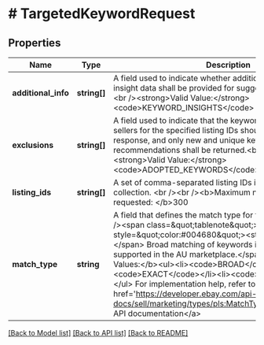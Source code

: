 # # TargetedKeywordRequest

## Properties

Name | Type | Description | Notes
------------ | ------------- | ------------- | -------------
**additional_info** | **string[]** | A field used to indicate whether additional information and insight data shall be provided for suggested keywords.&lt;br /&gt;&lt;br /&gt;&lt;strong&gt;Valid Value:&lt;/strong&gt; &lt;code&gt;KEYWORD_INSIGHTS&lt;/code&gt; | [optional]
**exclusions** | **string[]** | A field used to indicate that the keywords already selected by sellers for the specified listing IDs should be filtered out of the response, and only new and unique keyword recommendations shall be returned.&lt;br /&gt;&lt;br /&gt;&lt;strong&gt;Valid Value:&lt;/strong&gt; &lt;code&gt;ADOPTED_KEYWORDS&lt;/code&gt; | [optional]
**listing_ids** | **string[]** | A set of comma-separated listing IDs in the paginated collection. &lt;br /&gt;&lt;br /&gt;&lt;b&gt;Maximum number of listings requested: &lt;/b&gt;300 | [optional]
**match_type** | **string** | A field that defines the match type for the keyword.&lt;br /&gt;&lt;br /&gt;&lt;span class&#x3D;\&quot;tablenote\&quot;&gt;&lt;span style&#x3D;\&quot;color:#004680\&quot;&gt;&lt;strong&gt;Note:&lt;/strong&gt;&lt;/span&gt; Broad matching of keywords is currently only supported in the AU marketplace.&lt;/span&gt;&lt;br /&gt;&lt;b&gt;Valid Values:&lt;/b&gt;&lt;ul&gt;&lt;li&gt;&lt;code&gt;BROAD&lt;/code&gt;&lt;/li&gt;&lt;li&gt;&lt;code&gt;EXACT&lt;/code&gt;&lt;/li&gt;&lt;li&gt;&lt;code&gt;PHRASE&lt;/code&gt;&lt;/li&gt;&lt;/ul&gt; For implementation help, refer to &lt;a href&#x3D;&#39;https://developer.ebay.com/api-docs/sell/marketing/types/pls:MatchTypeEnum&#39;&gt;eBay API documentation&lt;/a&gt; | [optional]

[[Back to Model list]](../../README.md#models) [[Back to API list]](../../README.md#endpoints) [[Back to README]](../../README.md)
